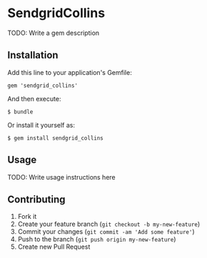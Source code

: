 # SendgridCollins

TODO: Write a gem description

## Installation

Add this line to your application's Gemfile:

    gem 'sendgrid_collins'

And then execute:

    $ bundle

Or install it yourself as:

    $ gem install sendgrid_collins

## Usage

TODO: Write usage instructions here

## Contributing

1. Fork it
2. Create your feature branch (`git checkout -b my-new-feature`)
3. Commit your changes (`git commit -am 'Add some feature'`)
4. Push to the branch (`git push origin my-new-feature`)
5. Create new Pull Request
